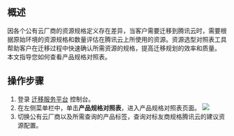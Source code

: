 ## 概述

因各个公有云厂商的资源规格定义存在差异，当客户需要迁移到腾讯云时，需要根据原始环境的资源规格和数量评估在腾讯云上所使用的资源。资源选型对照表工具帮助客户在迁移过程中快速确认所需资源的规格，提高迁移规划的效率和质量。
本文指导您如何查看产品规格对照表。



## 操作步骤
1. 登录 [迁移服务平台](https://console.cloud.tencent.com/msp) 控制台。
2. 在左侧菜单栏中，单击**产品规格对照表**，进入产品规格对照表页面。
![](https://qcloudimg.tencent-cloud.cn/raw/d50615a4ae53fbd27995b44890e72de5.png)
3. 切换公有云厂商以及所需查询的产品标签，查询对标友商规格腾讯云的建议资源配置。

